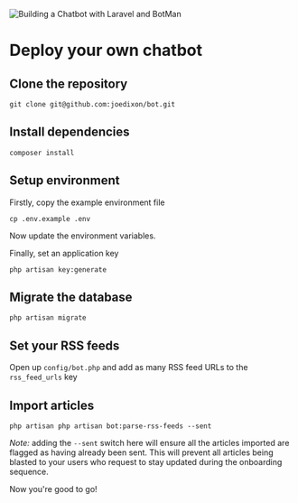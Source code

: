 ![Building a Chatbot with Laravel and BotMan](https://pbs.twimg.com/media/DX2d3vFX0AE4xb1.png:large)

# Deploy your own chatbot

## Clone the repository

`git clone git@github.com:joedixon/bot.git`

## Install dependencies

`composer install`

## Setup environment

Firstly, copy the example environment file

`cp .env.example .env`

Now update the environment variables.

Finally, set an application key

`php artisan key:generate`

## Migrate the database

`php artisan migrate`

## Set your RSS feeds

Open up `config/bot.php` and add as many RSS feed URLs to the `rss_feed_urls` key

## Import articles

`php artisan php artisan bot:parse-rss-feeds --sent`

*Note:* adding the `--sent` switch here will ensure all the articles imported are flagged as having already been sent. This will prevent all articles being blasted to your users who request to stay updated during the onboarding sequence.

Now you're good to go! 